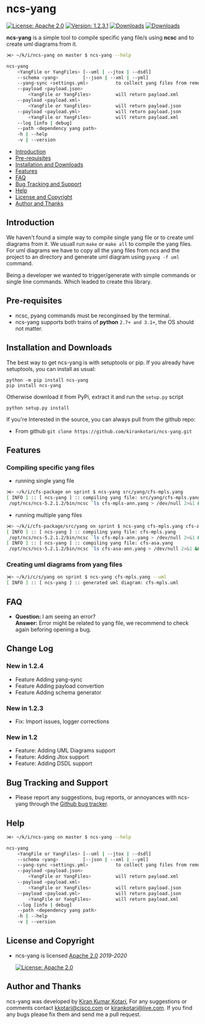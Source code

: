 # ncs-yang

[![License: Apache 2.0](https://img.shields.io/badge/License-Apache2-yellow.svg)](https://opensource.org/licenses/Apache-2.0)
[![Version: 1.2.3.1](https://img.shields.io/badge/Version-1.2.3.1-parrotgreen.svg)](https://github.com/kirankotari/ncs-yang)
[![Downloads](https://pepy.tech/badge/ncs-yang)](https://pepy.tech/project/ncs-yang)
[![Downloads](https://pepy.tech/badge/ncs-yang/week)](https://pepy.tech/project/ncs-yang/week)

**ncs-yang** is a simple tool to compile specific yang file/s using **ncsc** and to create uml diagrams from it.

```bash
⋊> ~/k/i/ncs-yang on master $ ncs-yang --help

ncs-yang 
    <YangFile or YangFiles> [--uml | --jtox | --dsdl] 
    --schema <yang>         [--json | --xml | --yml]
    --yang-sync <settings.yml>          to collect yang files from remote machine
    --payload <payload.json> 
        <YangFile or YangFiles>         will return payload.xml
    --payload <payload.xml>
        <YangFile or YangFiles>         will return payload.json
    --payload <payload.yml>             will return payload.json
        <YangFile or YangFiles>         will return payload.xml
    --log [info | debug]
    --path <dependency yang path>
    -h | --help
    -v | --version
```

- [Introduction](#introduction)
- [Pre-requisites](#pre-requisites)
- [Installation and Downloads](#installation-and-downloads)
- [Features](#features)
- [FAQ](#faq)
- [Bug Tracking and Support](#bug-tracking-and-support)
- [Help](#help)
- [License and Copyright](#license-and-copyright)
- [Author and Thanks](#author-and-thanks)

## Introduction 
We haven't found a simple way to compile single yang file or to create uml diagrams from it. We usuall run `make` or `make all` to compile the yang files. For uml diagrams we have to copy all the yang files from ncs and the project to an directory and generate uml diagram using `pyang -f uml` command.

Being a developer we wanted to trigger/generate with simple commands or single line commands. Which leaded to create this library. 

## Pre-requisites

- ncsc, pyang commands must be reconginsed by the terminal.
- ncs-yang supports both trains of **python** `2.7+ and 3.1+`, the OS should not matter.

## Installation and Downloads

The best way to get ncs-yang is with setuptools or pip. If you already have setuptools, you can install as usual:

`python -m pip install ncs-yang`  
`pip install ncs-yang`

Otherwise download it from PyPi, extract it and run the `setup.py` script

`python setup.py install`

If you're Interested in the source, you can always pull from the github repo:

- From github `git clone https://github.com/kirankotari/ncs-yang.git`

## Features

### Compiling specific yang files
- running single yang file 
```bash
⋊> ~/k/i/cfs-package on sprint $ ncs-yang src/yang/cfs-mpls.yang
[ INFO ] :: [ ncs-yang ] :: compiling yang file: src/yang/cfs-mpls.yang
 /opt/ncs/ncs-5.2.1.2/bin/ncsc `ls cfs-mpls-ann.yang > /dev/null 2>&1 && echo "-a cfs-mpls-ann.yang"` --yangpath /opt/ncs/ncs-run/packages/cfs-package/src/../../common/src/yang --yangpath /opt/ncs/ncs-run/packages/cfs-package/src/../../resource-manager/src/yang -c -o /opt/ncs/ncs-run/packages/cfs-package/load-dir/cfs-mpls.fxs src/yang/cfs-mpls.yang
```
- running multiple yang files
```bash
⋊> ~/k/i/cfs-package/src/yang on sprint $ ncs-yang cfs-mpls.yang cfs-asa.yang
[ INFO ] :: [ ncs-yang ] :: compiling yang file: cfs-mpls.yang
 /opt/ncs/ncs-5.2.1.2/bin/ncsc `ls cfs-mpls-ann.yang > /dev/null 2>&1 && echo "-a cfs-mpls-ann.yang"` --yangpath /opt/ncs/ncs-run/packages/cfs-package/src/../../common/src/yang --yangpath /opt/ncs/ncs-run/packages/cfs-package/src/../../resource-manager/src/yang -c -o /opt/ncs/ncs-run/packages/cfs-package/load-dir/cfs-mpls.fxs cfs-mpls.yang
[ INFO ] :: [ ncs-yang ] :: compiling yang file: cfs-asa.yang
 /opt/ncs/ncs-5.2.1.2/bin/ncsc `ls cfs-asa-ann.yang > /dev/null 2>&1 && echo "-a cfs-asa-ann.yang"` --yangpath /opt/ncs/ncs-run/packages/cfs-package/src/../../common/src/yang --yangpath /opt/ncs/ncs-run/packages/cfs-package/src/../../resource-manager/src/yang -c -o /opt/ncs/ncs-run/packages/cfs-package/load-dir/cfs-asa.fxs cfs-asa.yang
```

### Creating uml diagrams from yang files

```bash 
⋊> ~/k/i/c/s/yang on sprint $ ncs-yang cfs-mpls.yang --uml
[ INFO ] :: [ ncs-yang ] :: generated uml diagram: cfs-mpls.uml
```


## FAQ

- **Question:** I am seeing an error?  
 **Answer:** Error might be related to yang file, we recommend to check again beforing opening a bug.

## Change Log

### New in 1.2.4
- Feature Adding yang-sync
- Feature Adding payload convertion
- Feature Adding schema generator

### New in 1.2.3
- Fix: Import issues, logger corrections

### New in 1.2
- Feature: Adding UML Diagrams support
- Feature: Adding Jtox support
- Feature: Adding DSDL support

## Bug Tracking and Support

- Please report any suggestions, bug reports, or annoyances with ncs-yang through the [Github bug tracker](https://github.com/kirankotari/ncs-yang/issues).


## Help

```bash
⋊> ~/k/i/ncs-yang on master $ ncs-yang --help

ncs-yang 
    <YangFile or YangFiles> [--uml | --jtox | --dsdl] 
    --schema <yang>         [--json | --xml | --yml]
    --yang-sync <settings.yml>          to collect yang files from remote machine
    --payload <payload.json> 
        <YangFile or YangFiles>         will return payload.xml
    --payload <payload.xml>
        <YangFile or YangFiles>         will return payload.json
    --payload <payload.yml>             will return payload.json
        <YangFile or YangFiles>         will return payload.xml
    --log [info | debug]
    --path <dependency yang path>
    -h | --help
    -v | --version
```

## License and Copyright

- ncs-yang is licensed [Apache 2.0](https://opensource.org/licenses/Apache-2.0) *2019-2020*

   [![License: Apache 2.0](https://img.shields.io/badge/License-Apache2-yellow.svg)](https://opensource.org/licenses/Apache-2.0)

## Author and Thanks

ncs-yang was developed by [Kiran Kumar Kotari](https://github.com/kirankotari), For any suggestions or comments contact kkotari@cisco.com or kirankotari@live.com. If you find any bugs please fix them and send me a pull request.